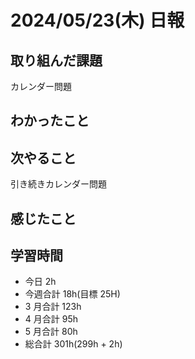 # 2024/05/23(木) 日報

## 取り組んだ課題

カレンダー問題

## わかったこと

## 次やること

引き続きカレンダー問題

## 感じたこと

## 学習時間

- 今日 2h
- 今週合計 18h(目標 25H)
- 3 月合計 123h
- 4 月合計 95h
- 5 月合計 80h
- 総合計 301h(299h + 2h)
